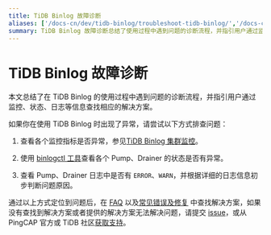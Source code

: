 ```yaml
---
title: TiDB Binlog 故障诊断
aliases: ['/docs-cn/dev/tidb-binlog/troubleshoot-tidb-binlog/','/docs-cn/dev/reference/tidb-binlog/troubleshoot/binlog/','/docs-cn/dev/how-to/troubleshoot/tidb-binlog/']
summary: TiDB Binlog 故障诊断总结了使用过程中遇到问题的诊断流程，并指引用户通过监控、状态、日志等信息查找解决方案。排查问题的方式包括查看监控指标、使用binlogctl工具查看Pump、Drainer状态，以及查看日志中的错误和警告信息。定位到问题后，可以在FAQ和常见错误及修复中查找解决方案，如果无法解决问题，可以提交issue或获取官方支持。
---
```


# TiDB Binlog 故障诊断

本文总结了在 TiDB Binlog 的使用过程中遇到问题的诊断流程，并指引用户通过监控、状态、日志等信息查找相应的解决方案。

如果你在使用 TiDB Binlog 时出现了异常，请尝试以下方式排查问题：

1. 查看各个监控指标是否异常，参见[TiDB Binlog 集群监控](/tidb-binlog/monitor-tidb-binlog-cluster.md)。

2. 使用 [binlogctl 工具](/tidb-binlog/binlog-control.md)查看各个 Pump、Drainer 的状态是否有异常。

3. 查看 Pump、Drainer 日志中是否有 `ERROR`、`WARN`，并根据详细的日志信息初步判断问题原因。

通过以上方式定位到问题后，在 [FAQ](/tidb-binlog/tidb-binlog-faq.md) 以及[常见错误及修复](/tidb-binlog/handle-tidb-binlog-errors.md) 中查找解决方案，如果没有查找到解决方案或者提供的解决方案无法解决问题，请提交 [issue](https://github.com/pingcap/tidb-binlog/issues)，或从 PingCAP 官方或 TiDB 社区[获取支持](/support.md)。

